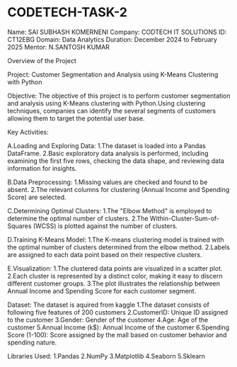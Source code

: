 # CODETECH-TASK-2
Name: SAI SUBHASH KOMERNENI
Company: CODTECH IT SOLUTIONS
ID: CT12EBG
Domain: Data Analytics
Duration: December 2024 to February 2025
Mentor: N.SANTOSH KUMAR

Overview of the Project

Project: Customer Segmentation and Analysis using K-Means Clustering with Python

Objective:
The objective of this project is to perform customer segmentation and analysis using K-Means clustering with Python.Using clustering techniques, companies can identify the several segments of customers allowing them to target the potential user base.

Key Activities:

A.Loading and Exploring Data:
1.The dataset is loaded into a Pandas DataFrame.
2.Basic exploratory data analysis is performed, including examining the first five rows, checking the data shape, and reviewing data information for insights.

B.Data Preprocessing:
1.Missing values are checked and found to be absent.
2.The relevant columns for clustering (Annual Income and Spending Score) are selected.

C.Determining Optimal Clusters:
1.The "Elbow Method" is employed to determine the optimal number of clusters.
2.The Within-Cluster-Sum-of-Squares (WCSS) is plotted against the number of clusters.

D.Training K-Means Model:
1.The K-means clustering model is trained with the optimal number of clusters determined from the elbow method.
2.Labels are assigned to each data point based on their respective clusters.

E.Visualization:
1.The clustered data points are visualized in a scatter plot.
2.Each cluster is represented by a distinct color, making it easy to discern different customer groups.
3.The plot illustrates the relationship between Annual Income and Spending Score for each customer segment.

Dataset: The dataset is aquired from kaggle
1.The dataset consists of following five features of 200 customers
2.CustomerID: Unique ID assigned to the customer
3.Gender: Gender of the customer
4.Age: Age of the customer
5.Annual Income (k$): Annual Income of the customer
6.Spending Score (1-100): Score assigned by the mall based on customer behavior and spending nature.

Libraries Used:
1.Pandas
2.NumPy
3.Matplotlib
4.Seaborn
5.Sklearn
